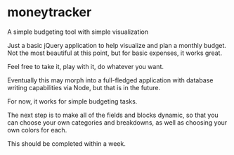 moneytracker
============

A simple budgeting tool with simple visualization

Just a basic jQuery application to help visualize and plan a monthly budget. Not the most beautiful at this point, but for basic expenses, it works great.

Feel free to take it, play with it, do whatever you want.

Eventually this may morph into a full-fledged application with database writing capabilities via Node, but that is in the future.

For now, it works for simple budgeting tasks.

The next step is to make all of the fields and blocks dynamic, so that you can choose your own categories and breakdowns, as well as choosing your own colors for each.

This should be completed within a week.
